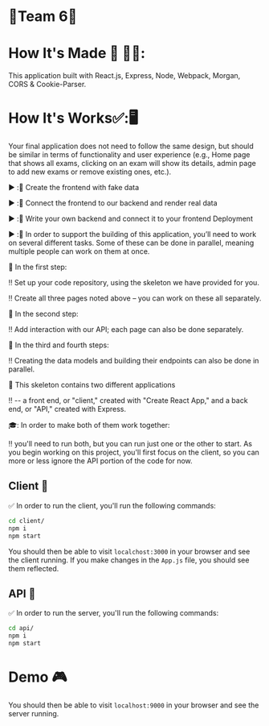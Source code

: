 # :checkered_flag:Team 6:checkered_flag:

# How It's Made :nut_and_bolt: :hammer::wrench::
 This application built with React.js, Express, Node, Webpack, Morgan, CORS & Cookie-Parser.

# How It's Works:white_check_mark::🖥 
 
Your final application does not need to follow the same design, but should be similar in terms of functionality and user experience (e.g., Home page that shows all exams, clicking on an exam will show its details, admin page to add new exams or remove existing ones, etc.).

:arrow_forward: ::construction:	  Create the frontend with fake data


:arrow_forward: ::construction:	 Connect the frontend to our backend and render real data


:arrow_forward: ::construction:	 Write your own backend and connect it to your frontend Deployment


:arrow_forward: ::construction:	 In order to support the building of this application, you’ll need to work on several different tasks. Some of these can be done in parallel, meaning multiple people can work on them at once.

:vertical_traffic_light:	 In the first step:

 :bangbang:	Set up your code repository, using the skeleton we have provided for you.

 :bangbang:	Create all three pages noted above – you can work on these all separately.

:vertical_traffic_light:	In the second step:

 :bangbang:	Add interaction with our API; each page can also be done separately.

:vertical_traffic_light:	In the third and fourth steps:

 :bangbang:	Creating the data models and building their endpoints can also be done in parallel.

:vertical_traffic_light:	This skeleton contains two different applications 

 :bangbang:	-- a front end, or "client," created with "Create React App," and a back end, or "API," created with Express. 

:mortar_board:: In order to make both of them work together:

 :bangbang: you'll need to run both, but you can run just one or the other to start. As you begin working on this project, you'll first focus on the client, so you can more or less ignore the API portion of the code for now.

## Client :triangular_flag_on_post:	
:white_check_mark:	In order to run the client, you'll run the following commands:

```bash
cd client/
npm i
npm start
```

You should then be able to visit `localchost:3000` in your browser and see the client running. If you make changes in the `App.js` file, you should see them reflected.

## API :triangular_flag_on_post:	
 :white_check_mark:	 In order to run the server, you'll run the following commands:

```bash
cd api/
npm i
npm start
```

# Demo :video_game:

You should then be able to visit `localhost:9000` in your browser and see the server running.
